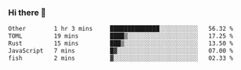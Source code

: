 ### Hi there 👋

<!--
**WShiBin/WShiBin** is a ✨ _special_ ✨ repository because its `README.md` (this file) appears on your GitHub profile.

Here are some ideas to get you started:

- 🔭 I’m currently working on ...
- 🌱 I’m currently learning ...
- 👯 I’m looking to collaborate on ...
- 🤔 I’m looking for help with ...
- 💬 Ask me about ...
- 📫 How to reach me: ...
- 😄 Pronouns: ...
- ⚡ Fun fact: ...
-->

<!--START_SECTION:waka-->

```txt
Other        1 hr 3 mins     ██████████████░░░░░░░░░░░   56.32 %
TOML         19 mins         ████▒░░░░░░░░░░░░░░░░░░░░   17.25 %
Rust         15 mins         ███▒░░░░░░░░░░░░░░░░░░░░░   13.50 %
JavaScript   7 mins          █▓░░░░░░░░░░░░░░░░░░░░░░░   07.00 %
fish         2 mins          ▓░░░░░░░░░░░░░░░░░░░░░░░░   02.33 %
```

<!--END_SECTION:waka-->
